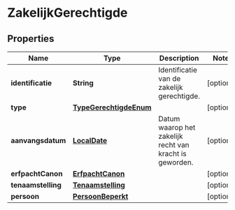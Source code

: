 # ZakelijkGerechtigde

## Properties
Name | Type | Description | Notes
------------ | ------------- | ------------- | -------------
**identificatie** | **String** | Identificatie van de zakelijk gerechtigde. |  [optional]
**type** | [**TypeGerechtigdeEnum**](TypeGerechtigdeEnum.md) |  |  [optional]
**aanvangsdatum** | [**LocalDate**](LocalDate.md) | Datum waarop het zakelijk recht van kracht is geworden.  |  [optional]
**erfpachtCanon** | [**ErfpachtCanon**](ErfpachtCanon.md) |  |  [optional]
**tenaamstelling** | [**Tenaamstelling**](Tenaamstelling.md) |  |  [optional]
**persoon** | [**PersoonBeperkt**](PersoonBeperkt.md) |  |  [optional]
